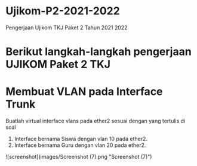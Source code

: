 # Ujikom-P2-2021-2022
Pengerjaan Ujikom TKJ Paket 2 Tahun 2021 2022

# Berikut langkah-langkah pengerjaan UJIKOM Paket 2 TKJ

# Membuat VLAN pada Interface Trunk

Buatlah virtual interface vlans pada ether2 sesuai dengan yang tertulis di soal
1. Interface bernama Siswa dengan vlan 10 pada ether2.
2. Interface bernama Guru dengan vlan 20 pada ether2.

![screenshot](images/Screenshot (7).png "Screenshot (7)")